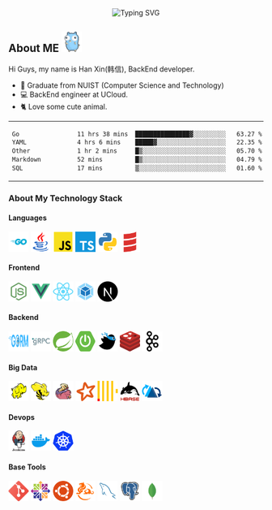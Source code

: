 <div align="center">
    <img src="https://readme-typing-svg.demolab.com?font=Fira+Code&size=30&pause=1000&color=4BE5F7&width=435&lines=Endless+improvement" alt="Typing SVG" />
</div>

<h2>About ME <img height="40" width="40" src="./assets/gopher.gif" alt="Gopher"/></h2>
Hi Guys, my name is Han Xin(韩信), BackEnd developer.
<ul>
    <li>🏫 Graduate from NUIST (Computer Science and Technology)</li>
    <li>💻️ BackEnd engineer at UCloud.</li>
    <li>🐈️ Love some cute animal.</li>
</ul>

</table>

<!-- wakatime 统计 -->
<table align="center">
<tr>
<td valign="top">

<!--START_SECTION:waka-->

```txt
Go                11 hrs 38 mins  ███████████████▓░░░░░░░░░   63.27 %
YAML              4 hrs 6 mins    █████▓░░░░░░░░░░░░░░░░░░░   22.35 %
Other             1 hr 2 mins     █▒░░░░░░░░░░░░░░░░░░░░░░░   05.70 %
Markdown          52 mins         █▒░░░░░░░░░░░░░░░░░░░░░░░   04.79 %
SQL               17 mins         ▒░░░░░░░░░░░░░░░░░░░░░░░░   01.60 %
```

<!--END_SECTION:waka-->

</tr>
</table>

### About My Technology Stack
<h4>Languages</h4>
<div>
<code><a href="https://go.dev/" target="_blank" rel="noreferrer"><img height="40" width="40" src="./assets/Golang.svg" alt="Golang"/></a></code>
<code><a href="https://www.java.com/" target="_blank" rel="noreferrer"><img height="40" width="40" src="./assets/Java.svg" alt="Java"/></a></code>
<code><a href="https://developer.mozilla.org/zh-CN/docs/Web/JavaScript"target="_blank" rel="noreferrer"><img height="40" width="40" src="./assets/JavaScript.svg" alt="JavaScript"/></a></code>
<code><a href="https://www.typescriptlang.org/" target="_blank" rel="noreferrer"><img height="40" width="40" src="./assets/TypeScript.svg" alt="TypeScript"/></a></code>
<code><a href="https://www.python.org/" target="_blank" rel="noreferrer"><img height="40" width="40" src="./assets/Python.svg" alt="Python"/></a></code>
<code><a href="https://www.scala-lang.org/" target="_blank" rel="noreferrer"><img height="40" width="40" src="./assets/Scala.svg" alt="Scala"/></a></code>
<h4>Frontend</h4>
<code><a href="https://nodejs.org/" target="_blank" rel="noreferrer"><img height="40" width="40" src="./assets/Nodejs.svg" alt="Nodejs" /></a></code>
<code><a href="https://vuejs.org/" target="_blank" rel="noreferrer"><img height="40" width="40" src="./assets/Vue.svg" alt="Vue" /></a></code>
<code><a href="https://react.dev/" target="_blank" rel="noreferrer"><img height="40" width="40" src="./assets/React.svg" alt="React" /></a></code>
<code><a href="https://webpack.js.org/" target="_blank" rel="noreferrer"><img height="40" width="40" src="./assets/WebPack.svg" alt="WebPack" /></a></code>
<code><a href="https://nextjs.org/" target="_blank" rel="noreferrer"><img height="40" width="40" src="./assets/Nextjs.svg" alt="Nextjs" /></a>
</code>
<h4>Backend</h4>
<code><a href="https://gorm.io/" target="_blank" rel="noreferrer"><img height="40" width="40" src="./assets/Gorm.svg" alt="Gorm" /></a></code>
<code><a href="https://grpc.io/" target="_blank" rel="noreferrer"><img height="40" width="40" src="./assets/gRPC.svg" alt="gRPC" /></a></code>
<code><a href="https://spring.io/" target="_blank" rel="noreferrer"><img height="40" width="40" src="./assets/Spring.svg" alt="Spring" /></a></code>
<code><a href="https://spring.io/" target="_blank" rel="noreferrer"><img height="40" width="40" src="./assets/SpringBoot.svg" alt="SpringBoot" /></a></code>
<code><a href="https://baomidou.com/" target="_blank" rel="noreferrer"><img height="40" width="40" src="./assets/MybatisPlus.svg" alt="MybatisPlus" /></a></code>
<code><a href="https://redis.io/" target="_blank" rel="noreferrer"><img height="40" width="40" src="./assets/Redis.svg" alt="Redis" /></a></code>
<code><a href="https://kafka.apache.org/" target="_blank" rel="noreferrer"><img height="40" width="40" src="./assets/Kafka.svg" alt="Kafka" /></a>
</code>
<h4>Big Data</h4>
<code><a href="https://hadoop.apache.org/" target="_blank" rel="noreferrer"><img height="40" width="40" src="./assets/Hadoop.svg" alt="Hadoop" /></a></code>
<code><a href="https://hive.apache.org/" target="_blank" rel="noreferrer"><img height="40" width="40" src="./assets/Hive.svg" alt="Hive" /></a></code>
<code><a href="https://flink.apache.org/" target="_blank" rel="noreferrer"><img height="40" width="40" src="./assets/Flink.svg" alt="Flink" /></a></code>
<code><a href="https://spark.apache.org/" target="_blank" rel="noreferrer"><img height="40" width="40" src="./assets/Spark.svg" alt="Spark" /></a></code>
<code><a href="https://clickhouse.com/" target="_blank" rel="noreferrer"><img height="40" width="40" src="./assets/ClickHouse.svg" alt="ClickHouse" /></a></code>
<code><a href="https://hbase.apache.org/" target="_blank" rel="noreferrer"><img height="40" width="40" src="./assets/Hbase.svg" alt="Hbase" /></a></code>
<code><a href="https://hudi.apache.org/" target="_blank" rel="noreferrer"><img height="40" width="40" src="./assets/Hudi.svg" alt="Hudi" /></a>
</code>
<h4>Devops</h4>
<code><a href="https://www.jenkins.io/" target="_blank" rel="noreferrer"><img height="40" width="40" src="./assets/Jenkins.svg" alt="Jenkins" /></a></code>
<code><a href="https://www.docker.com/" target="_blank" rel="noreferrer"><img height="40" width="40" src="./assets/Docker.svg" alt="Docker" /></a></code>
<code><a href="https://kubernetes.io/" target="_blank" rel="noreferrer"><img height="40" width="40" src="./assets/Kubernetes.svg" alt="Kubernetes" /></a></code>
<h4>Base Tools</h4>
<code><a href="https://git-scm.com/" target="_blank" rel="noreferrer"><img height="40" width="40" src="./assets/Git.svg" alt="Git" /></a></code>
<code><a href="https://www.centos.org/" target="_blank" rel="noreferrer"><img height="40" width="40" src="./assets/Centos.svg" alt="Centos" /></a></code>
<code><a href="https://ubuntu.com/" target="_blank" rel="noreferrer"><img height="40" width="40" src="./assets/Ubuntu.svg" alt="Ubuntu" /></a></code>
<code><a href="https://www.kylinos.cn/" target="_blank" rel="noreferrer"><img height="40" width="40" src="./assets/Kylin.svg" alt="Kylin" /></a></code>
<code><a href="https://www.mysql.com/" target="_blank" rel="noreferrer"><img height="40" width="40" src="./assets/MySQL.svg" alt="MySQL" /></a></code>
<code><a href="https://www.postgresql.org/" target="_blank" rel="noreferrer"><img height="40" width="40" src="./assets/PostgreSQL.svg" alt="PostgreSQL" /></a></code>
<code><a href="https://www.mongodb.com/" target="_blank" rel="noreferrer"><img height="40" width="40" src="./assets/MongoDB.svg" alt="MongoDB" /></a></code>
</div>
